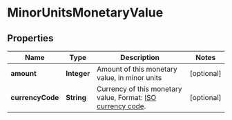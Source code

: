 

# MinorUnitsMonetaryValue


## Properties

Name | Type | Description | Notes
------------ | ------------- | ------------- | -------------
**amount** | **Integer** |  Amount of this monetary value, in minor units |  [optional]
**currencyCode** | **String** |  Currency of this monetary value, Format: [ISO currency code](https://docs.adyen.com/development-resources/currency-codes). |  [optional]



